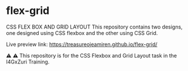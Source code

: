 # flex-grid
CSS FLEX BOX AND GRID LAYOUT This repository contains two designs, one designed using CSS flexbox and the other using CSS Grid.

Live preview link: https://treasureojeamiren.github.io/flex-grid/

⚠️ ⚠️ This repository is for the CSS Flexbox and Grid Layout task in the I4GxZuri Training.
